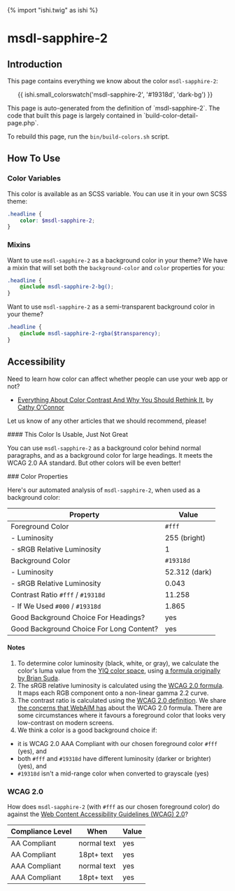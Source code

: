 {% import "ishi.twig" as ishi %}
# msdl-sapphire-2

## Introduction

This page contains everything we know about the color `msdl-sapphire-2`:

<div class="grid">
    <div class="cell">
        <div class="swatch">
            <ul>
                {{ ishi.small_colorswatch('msdl-sapphire-2', '#19318d', 'dark-bg') }}
            </ul>
        </div>
    </div>
</div>

<div class="callout attention" markdown="1">
This page is auto-generated from the definition of `msdl-sapphire-2`. The code that built this page is largely contained in `build-color-detail-page.php`.

To rebuild this page, run the `bin/build-colors.sh` script.
</div>

## How To Use

### Color Variables

This color is available as an SCSS variable. You can use it in your own SCSS theme:

```scss
.headline {
    color: $msdl-sapphire-2;
}
```

### Mixins

Want to use `msdl-sapphire-2` as a background color in your theme? We have a mixin that will set both the `background-color` and `color` properties for you:

```scss
.headline {
    @include msdl-sapphire-2-bg();
}
```

Want to use `msdl-sapphire-2` as a semi-transparent background color in your theme?

```scss
.headline {
    @include msdl-sapphire-2-rgba($transparency);
}
```

## Accessibility

Need to learn how color can affect whether people can use your web app or not?

* [Everything About Color Contrast And Why You Should Rethink It](https://www.smashingmagazine.com/2014/10/color-contrast-tips-and-tools-for-accessibility/), by [Cathy O'Connor](http://www.twitter.com/cagocon)

Let us know of any other articles that we should recommend, please!
<div class="callout warning" markdown="1">
#### This Color Is Usable, Just Not Great

You can use `msdl-sapphire-2` as a background color behind normal paragraphs, and as a background color for large headings. It meets the WCAG 2.0 AA standard. But other colors will be even better!
</div>
### Color Properties

Here's our automated analysis of `msdl-sapphire-2`, when used as a background color:

Property | Value
---------|------
Foreground Color | `#fff`
- Luminosity | 255 (bright)
- sRGB Relative Luminosity | 1
Background Color | `#19318d`
- Luminosity | 52.312 (dark)
- sRGB Relative Luminosity | 0.043
Contrast Ratio `#fff` / `#19318d` | 11.258
- If We Used `#000` / `#19318d` | 1.865
Good Background Choice For Headings? | yes
Good Background Choice For Long Content? | yes

#### Notes

1. To determine color luminosity (black, white, or gray), we calculate the color's luma value from the [YIQ color space](https://en.wikipedia.org/wiki/YIQ), using [a formula originally by Brian Suda](https://24ways.org/2010/calculating-color-contrast/).
1. The sRGB relative luminosity is calculated using the [WCAG 2.0 formula](https://www.w3.org/TR/WCAG20/#relativeluminancedef). It maps each RGB component onto a non-linear gamma 2.2 curve.
1. The contrast ratio is calculated using the [WCAG 2.0 definition](https://www.w3.org/TR/2008/REC-WCAG20-20081211/#contrast-ratiodef). We share [the concerns that WebAIM has](http://webaim.org/blog/wcag-2-1-feedback/) about the WCAG 2.0 formula. There are some circumstances where it favours a foreground color that looks very low-contrast on modern screens.
1. We think a color is a good background choice if:
  - it is WCAG 2.0 AAA Compliant with our chosen foreground color `#fff` (yes), and
  - both `#fff` and `#19318d` have different luminosity (darker or brighter) (yes), and
  - `#19318d` isn't a mid-range color when converted to grayscale (yes)

### WCAG 2.0

How does `msdl-sapphire-2` (with `#fff` as our chosen foreground color) do against the [Web Content Accessibility Guidelines (WCAG) 2.0](https://www.w3.org/TR/WCAG20/)?

Compliance Level | When | Value
-----------------|------|------
AA Compliant | normal text | yes
AA Compliant | 18pt+ text | yes
AAA Compliant | normal text | yes
AAA Compliant | 18pt+ text | yes